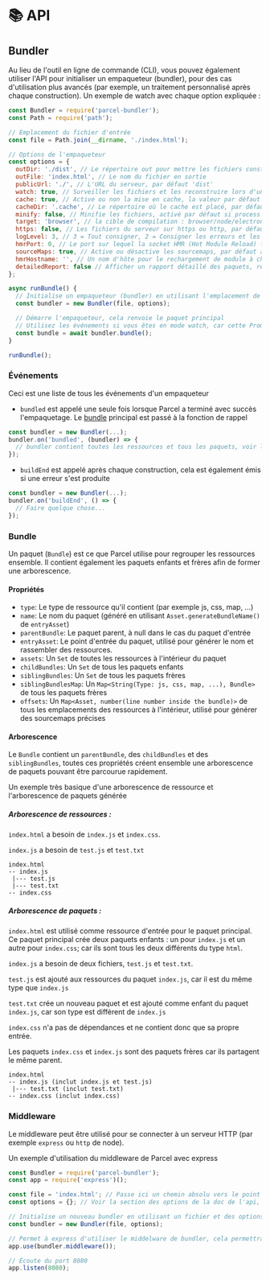 # 📚 API

## Bundler

Au lieu de l'outil en ligne de commande (CLI), vous pouvez également utiliser l'API pour initialiser un empaqueteur (bundler), pour des cas d'utilisation plus avancés (par exemple, un traitement personnalisé après chaque construction).
Un exemple de watch avec chaque option expliquée :
```Javascript
const Bundler = require('parcel-bundler');
const Path = require('path');

// Emplacement du fichier d'entrée
const file = Path.join(__dirname, './index.html');

// Options de l'empaqueteur
const options = {
  outDir: './dist', // Le répertoire out pour mettre les fichiers construits, par défaut dist
  outFile: 'index.html', // Le nom du fichier en sortie
  publicUrl: './', // L'URL du serveur, par défaut 'dist'
  watch: true, // Surveiller les fichiers et les reconstruire lors d'un changement, par défaut pour process.env.NODE_ENV !== 'production'
  cache: true, // Active ou non la mise en cache, la valeur par défaut est true
  cacheDir: '.cache', // Le répertoire où le cache est placé, par défaut .cache
  minify: false, // Minifie les fichiers, activé par défaut si process.env.NODE_ENV === 'production'
  target: 'browser', // la cible de compilation : browser/node/electron, par défaut browser
  https: false, // Les fichiers du serveur sur https ou http, par défaut à false
  logLevel: 3, // 3 = Tout consigner, 2 = Consigner les erreurs et les avertissements, 1 = Consigner uniquement les erreurs
  hmrPort: 0, // Le port sur lequel la socket HMR (Hot Module Reload) fonctionne, par défaut à un port libre aléatoire (0 dans node.js se traduit en un port libre aléatoire)
  sourceMaps: true, // Active ou désactive les sourcemaps, par défaut activé (pas encore pris en charge dans les versions minifiées)
  hmrHostname: '', // Un nom d'hôte pour le rechargement de module à chaud, par défaut à ''
  detailedReport: false // Afficher un rapport détaillé des paquets, ressources, tailles des fichiers et durées de build, par défaut à false, les rapports ne sont affichés que si le mode watch est désactivé
};

async runBundle() {
  // Initialise un empaqueteur (bundler) en utilisant l'emplacement de l'entrée et les options fournies
  const bundler = new Bundler(file, options);

  // Démarre l'empaqueteur, cela renvoie le paquet principal
  // Utilisez les événements si vous êtes en mode watch, car cette Promise n'est résolue qu'une seule fois et non à chaque reconstruction
  const bundle = await bundler.bundle();
}

runBundle();
```

### Événements

Ceci est une liste de tous les événements d'un empaqueteur

* `bundled` est appelé une seule fois lorsque Parcel a terminé avec succès l'empaquetage. Le [bundle](#bundle) principal est passé à la fonction de rappel
```Javascript
const bundler = new Bundler(...);
bundler.on('bundled', (bundler) => {
  // bundler contient toutes les ressources et tous les paquets, voir la documentation pour plus de détails.
});
```

* `buildEnd` est appelé après chaque construction, cela est également émis si une erreur s'est produite
```Javascript
const bundler = new Bundler(...);
bundler.on('buildEnd', () => {
  // Faire quelque chose...
});
```

### Bundle

Un paquet (`Bundle`) est ce que Parcel utilise pour regrouper les ressources ensemble. Il contient également les paquets enfants et frères afin de former une arborescence.

#### Propriétés

* `type`: Le type de ressource qu'il contient (par exemple js, css, map, ...)
* `name`: Le nom du paquet (généré en utilisant `Asset.generateBundleName()` de `entryAsset`)
* `parentBundle`: Le paquet parent, à null dans le cas du paquet d'entrée
* `entryAsset`: Le point d'entrée du paquet, utilisé pour générer le nom et rassembler des ressources.
* `assets`: Un `Set` de toutes les ressources à l'intérieur du paquet
* `childBundles`: Un `Set` de tous les paquets enfants
* `siblingBundles`: Un `Set` de tous les paquets frères
* `siblingBundlesMap`: Un `Map<String(Type: js, css, map, ...), Bundle>` de tous les paquets frères
* `offsets`: Un `Map<Asset, number(line number inside the bundle)>` de tous les emplacements des ressources à l'intérieur, utilisé pour générer des sourcemaps précises

#### Arborescence

Le `Bundle` contient un `parentBundle`, des `childBundles` et des `siblingBundles`, toutes ces propriétés créent ensemble une arborescence de paquets pouvant être parcourue rapidement.


Un exemple très basique d'une arborescence de ressource et l'arborescence de paquets générée

##### Arborescence de ressources :

`index.html` a besoin de `index.js` et `index.css`.

`index.js` a besoin de `test.js` et `test.txt`

```Text
index.html
-- index.js
 |--- test.js
 |--- test.txt
-- index.css
```

##### Arborescence de paquets :

`index.html` est utilisé comme ressource d'entrée pour le paquet principal. Ce paquet principal crée deux paquets enfants : un pour `index.js` et un autre pour `index.css`; car ils sont tous les deux différents du type `html`.

`index.js` a besoin de deux fichiers, `test.js` et `test.txt`.

`test.js` est ajouté aux ressources du paquet `index.js`, car il est du même type que `index.js`

`test.txt` crée un nouveau paquet et est ajouté comme enfant du paquet `index.js`, car son type est différent de `index.js`

`index.css` n'a pas de dépendances et ne contient donc que sa propre entrée.

Les paquets `index.css` et `index.js` sont des paquets frères car ils partagent le même parent.

```Text
index.html
-- index.js (inclut index.js et test.js)
 |--- test.txt (inclut test.txt)
-- index.css (inclut index.css)
```

### Middleware

Le middleware peut être utilisé pour se connecter à un serveur HTTP (par exemple `express` ou `http` de node).

Un exemple d'utilisation du middleware de Parcel avec express
```Javascript
const Bundler = require('parcel-bundler');
const app = require('express')();

const file = 'index.html'; // Passe ici un chemin absolu vers le point d'entrée
const options = {}; // Voir la section des options de la doc de l'api, pour les possibilités

// Initialise un nouveau bundler en utilisant un fichier et des options
const bundler = new Bundler(file, options);

// Permet à express d'utiliser le middelware de bundler, cela permettra à Parcel de gérer chaque requête sur votre serveur express
app.use(bundler.middleware());

// Écoute du port 8080
app.listen(8080);
```
